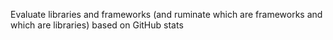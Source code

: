 Evaluate libraries and frameworks (and ruminate which are frameworks and which are libraries) based on GitHub stats
